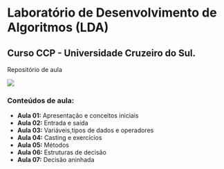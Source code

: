 # Laboratório de Desenvolvimento de Algoritmos (LDA)
## Curso CCP - Universidade Cruzeiro do Sul.
Repositório de aula

![](http://dwebkit.esy.es/repositorio/img/Java/duke14_Pequeno.jpg)
 
### Conteúdos de aula:
* **Aula 01:** Apresentação e conceitos iniciais
* **Aula 02:** Entrada e saída
* **Aula 03:** Variáveis,tipos de dados e operadores
* **Aula 04:** Casting e exercícios
* **Aula 05:** Métodos
* **Aula 06:** Estruturas de decisão
* **Aula 07:** Decisão aninhada

